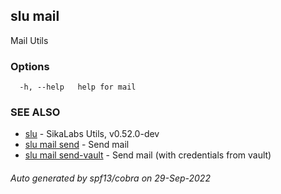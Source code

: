 ## slu mail

Mail Utils

### Options

```
  -h, --help   help for mail
```

### SEE ALSO

* [slu](slu.md)	 - SikaLabs Utils, v0.52.0-dev
* [slu mail send](slu_mail_send.md)	 - Send mail
* [slu mail send-vault](slu_mail_send-vault.md)	 - Send mail (with credentials from vault)

###### Auto generated by spf13/cobra on 29-Sep-2022

